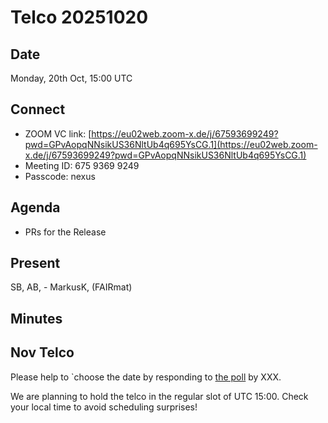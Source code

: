 Telco 20251020
==============

Date
----

Monday, 20th Oct, 15:00 UTC

Connect
-------

- ZOOM VC link: [https://eu02web.zoom-x.de/j/67593699249?pwd=GPvAopqNNsikUS36NltUb4q695YsCG.1](https://eu02web.zoom-x.de/j/67593699249?pwd=GPvAopqNNsikUS36NltUb4q695YsCG.1)
- Meeting ID: 675 9369 9249
- Passcode: nexus

Agenda
------

- PRs for the Release
  

Present
-------

SB, AB,   - MarkusK,  (FAIRmat)

Minutes
-------

Nov Telco
---------

Please help to `choose the date by responding to [the poll]() by XXX.

We are planning to hold the telco in the regular slot of UTC 15:00. Check your local time to avoid scheduling surprises!
